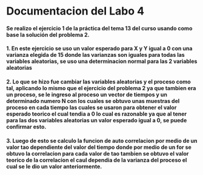 # Documentacion del Labo 4
#### Se realizo el ejercicio 1 de la práctica del tema 13 del curso usando como base la solución del problema 2.
#### 1. En este ejercicio se uso un valor esperado para X y Y igual a 0 con una varianza elegida de 15 donde las varianzas son iguales para todas las variables aleatorias, se uso una determinacion normal para las 2 variables aleatorias 
#### 2. Lo que se hizo fue cambiar las variables aleatorias y el proceso como tal, aplicando lo mismo que el ejercicio del problema 2 ya que tambien era un proceso, se le ingreso al  proceso un vector de tiempos y un determinado numero N con los cuales se obtuvo unas muestras del proceso en cada tiempo las cuales se usaron para obtener el valor esperado teorico el cual tendia a 0 lo cual es razonable ya que al tener para las dos variables aleatorias un valor esperado igual a 0, se puede confirmar esto.

#### 3. Luego de esto se calculo la funcion de auto correlacion por medio de un valor tao dependiente del valor del tiempo donde por medio de un for se obtuvo la correlacion para cada valor de tao tambien se obtuvo el valor teorico de la correlacion el caul dependia de la varianza del proceso el cual se le dio un valor anteriormente. 

